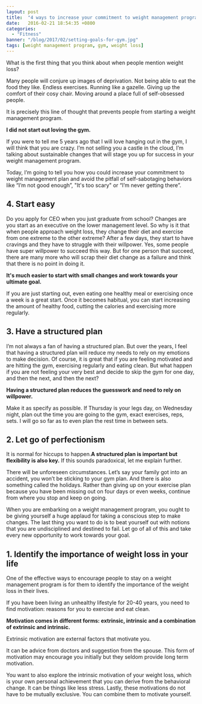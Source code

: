 ```yaml
---
layout: post
title:  "4 ways to increase your commitment to weight management program"
date:   2016-02-21 18:54:35 +0800
categories:
  - "Fitness"
banner: "/blog/2017/02/setting-goals-for-gym.jpg"
tags: [weight management program, gym, weight loss]
---
```


What is the first thing that you think about when people mention weight loss?

Many people will conjure up images of deprivation. Not being able to eat the food they like. Endless exercises. Running like a gazelle. Giving up the comfort of their cosy chair. Moving around a place full of self-obsessed people.

It is precisely this line of thought that prevents people from starting a weight management program.

**I did not start out loving the gym.**

If you were to tell me 5 years ago that I will love hanging out in the gym, I will think that you are crazy. I’m not selling you a castle in the cloud, I’m talking about sustainable changes that will stage you up for success in your weight management program.

Today, I’m going to tell you how you could increase your commitment to weight management plan and avoid the pitfall of self-sabotaging behaviors like “I’m not good enough”, "It's too scary" or “I’m never getting there”.

## 4. Start easy
Do you apply for CEO when you just graduate from school? Changes are you start as an executive on the lower management level. So why is it that when people approach weight loss, they change their diet and exercise from one extreme to the other extreme? After a few days, they start to have cravings and they have to struggle with their willpower. Yes, some people have super willpower to succeed this way. But for one person that succeed, there are many more who will scrap their diet change as a failure and think that there is no point in doing it.

**It's much easier to start with small changes and work towards your ultimate goal.**

If you are just starting out, even eating one healthy meal or exercising once a week is a great start. Once it becomes habitual, you can start increasing the amount of healthy food, cutting the calories and exercising more regularly.

## 3. Have a structured plan
I’m not always a fan of having a structured plan. But over the years, I feel that having a structured plan will reduce my needs to rely on my emotions to make decision. Of course, it is great that if you are feeling motivated and are hitting the gym, exercising regularly and eating clean. But what happen if you are not feeling your very best and decide to skip the gym for one day, and then the next, and then the next?

**Having a structured plan reduces the guesswork and need to rely on willpower.**

Make it as specify as possible. If Thursday is your legs day, on Wednesday night, plan out the time you are going to the gym, exact exercises, reps, sets. I will go so far as to even plan the rest time in between sets.

## 2. Let go of perfectionism
It is normal for hiccups to happen.**A structured plan is important but flexibility is also key.** If this sounds paradoxical, let me explain further.

There will be unforeseen circumstances. Let’s say your family got into an accident, you won’t be sticking to your gym plan. And there is also something called the holidays. Rather than giving up on your exercise plan because you have been missing out on four days or even weeks, continue from where you stop and keep on going.

When you are embarking on a weight management program, you ought to be giving yourself a huge applaud for taking a conscious step to make changes. The last thing you want to do is to beat yourself out with notions that you are undisciplined and destined to fail. Let go of all of this and take every new opportunity to work towards your goal.

## 1. Identify the importance of weight loss in your life
One of the effective ways to encourage people to stay on a weight management program is for them to identify the importance of the weight loss in their lives.

If you have been living an unhealthy lifestyle for 20-40 years, you need to find motivation: reasons for you to exercise and eat clean.

**Motivation comes in different forms: extrinsic, intrinsic and a combination of extrinsic and intrinsic.**

Extrinsic motivation are external factors that motivate you.

It can be advice from doctors and suggestion from the spouse. This form of motivation may encourage you initially but they seldom provide long term motivation.

You want to also explore the intrinsic motivation of your weight loss, which is your own personal achievement that you can derive from the behavioral change. It can be things like less stress. Lastly, these motivations do not have to be mutually exclusive. You can combine them to motivate yourself.
